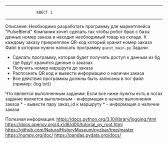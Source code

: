 -----------------------------------------------
                  КВЕСТ 1
-----------------------------------------------

Описание:
Необходимо разработать программу для маркетплейса "PulseBlend"
Компания хочет сделать так чтобы робот брал с базы данных номер заказа и находил необходимый товар на складе. К каждому заказу прикрепплен QR-код который хранит номер заказа
Файл в котором нужно написать программу ` quest_main.py `
Задачи

* Сделать программу, которая будет получать доступ к данным из бд где будут хранится данные о заказах
* Получить номер маршрута до заказа
* Распознать QR код и вывести информацию о наличии заказа
* Все действия программы должны быть записаны в лог файл (пример: (log.txt))

Что является выполненным заданим:
Если все ниже пункты есть в логах задание является выполненым
    - информация о начале выполнения заказа *
    - вывести пару заказ_id к маршруту *
    - информация о наличии заказа

Полезная информация:
https://docs.python.org/3.10/library/logging.html
https://docs.opencv.org/4.x/d6/d00/tutorial_py_root.html
https://github.com/NaturalHistoryMuseum/pyzbar/tree/master
https://numpy.org/doc/
https://pandas.pydata.org/docs/







